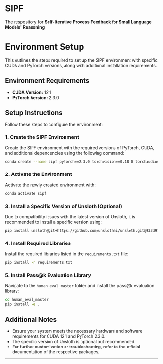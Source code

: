 # SIPF
The respository for **Self-Iterative Process Feedback for Small Language Models' Reasoning**

# Environment Setup

This outlines the steps required to set up the SIPF environment with specific CUDA and PyTorch versions, along with additional installation requirements.

## Environment Requirements

- **CUDA Version:** 12.1
- **PyTorch Version:** 2.3.0

## Setup Instructions

Follow these steps to configure the environment:

### 1. Create the SIPF Environment

Create the SIPF environment with the required versions of PyTorch, CUDA, and additional dependencies using the following command:

```bash
conda create --name sipf pytorch==2.3.0 torchvision==0.18.0 torchaudio==2.3.0 pytorch-cuda=12.1 xformers -c pytorch -c nvidia -c xformers
```

### 2. Activate the Environment

Activate the newly created environment with:

```bash
conda activate sipf
```

### 3. Install a Specific Version of Unsloth (Optional)

Due to compatibility issues with the latest version of Unsloth, it is recommended to install a specific version using:

```bash
pip install unsloth@git+https://github.com/unslothai/unsloth.git@933d9fe2cb2459f949ee2250e90a5b610d277ea
```

### 4. Install Required Libraries

Install the required libraries listed in the `requirements.txt` file:

```bash
pip install -r requirements.txt
```

### 5. Install Pass@k Evaluation Library

Navigate to the `human_eval_master` folder and install the pass@k evaluation library:

```bash
cd human_eval_master
pip install -e .
```

## Additional Notes

- Ensure your system meets the necessary hardware and software requirements for CUDA 12.1 and PyTorch 2.3.0.
- The specific version of Unsloth is optional but recommended.
- For further customization or troubleshooting, refer to the official documentation of the respective packages.

---
